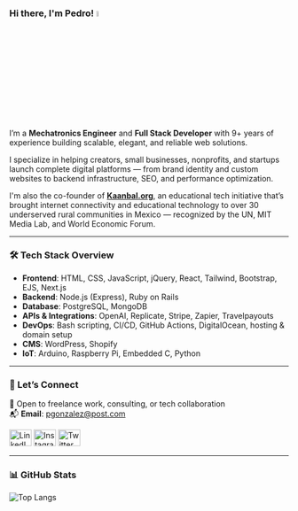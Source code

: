 ### Hi there, I'm Pedro! <a href="https://linkedin.com/in/pedroagont/"><img src="https://media.giphy.com/media/hvRJCLFzcasrR4ia7z/giphy.gif" width="5%"></a>

I’m a **Mechatronics Engineer** and **Full Stack Developer** with 9+ years of experience building scalable, elegant, and reliable web solutions.

I specialize in helping creators, small businesses, nonprofits, and startups launch complete digital platforms — from brand identity and custom websites to backend infrastructure, SEO, and performance optimization.

I'm also the co-founder of [**Kaanbal.org**](https://kaanbal.org), an educational tech initiative that’s brought internet connectivity and educational technology to over 30 underserved rural communities in Mexico — recognized by the UN, MIT Media Lab, and World Economic Forum. 

---

### 🛠️ Tech Stack Overview

- **Frontend**: HTML, CSS, JavaScript, jQuery, React, Tailwind, Bootstrap, EJS, Next.js  
- **Backend**: Node.js (Express), Ruby on Rails  
- **Database**: PostgreSQL, MongoDB  
- **APIs & Integrations**: OpenAI, Replicate, Stripe, Zapier, Travelpayouts  
- **DevOps**: Bash scripting, CI/CD, GitHub Actions, DigitalOcean, hosting & domain setup  
- **CMS**: WordPress, Shopify  
- **IoT**: Arduino, Raspberry Pi, Embedded C, Python

---

### 🤝 Let’s Connect

💬 Open to freelance work, consulting, or tech collaboration  
📬 **Email**: pgonzalez@post.com

<p align="left">
<a href="https://linkedin.com/in/pedroagont" target="_blank"><img src="https://raw.githubusercontent.com/rahuldkjain/github-profile-readme-generator/master/src/images/icons/Social/linked-in-alt.svg" alt="LinkedIn" height="30" width="40" /></a>
<a href="https://instagram.com/pedroagont" target="_blank"><img src="https://raw.githubusercontent.com/rahuldkjain/github-profile-readme-generator/master/src/images/icons/Social/instagram.svg" alt="Instagram" height="30" width="40" /></a>
<a href="https://twitter.com/pedroagont" target="_blank"><img src="https://raw.githubusercontent.com/rahuldkjain/github-profile-readme-generator/master/src/images/icons/Social/twitter.svg" alt="Twitter" height="30" width="40" /></a>
</p>

---

### 📊 GitHub Stats

![Top Langs](https://github-readme-stats.vercel.app/api/top-langs/?username=pedroagont&layout=compact)
